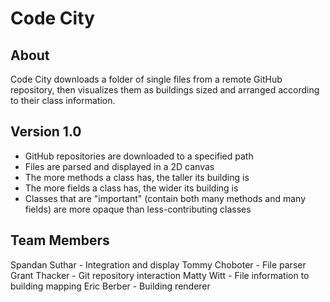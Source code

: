 # Code City

## About
Code City downloads a folder of single files from a remote GitHub repository, then visualizes them as buildings sized and arranged according to their class information.

## Version 1.0
- GitHub repositories are downloaded to a specified path
- Files are parsed and displayed in a 2D canvas
- The more methods a class has, the taller its building is
- The more fields a class has, the wider its building is
- Classes that are "important" (contain both many methods and many fields) are more opaque than less-contributing classes

## Team Members

Spandan Suthar - Integration and display
Tommy Choboter - File parser
Grant Thacker - Git repository interaction
Matty Witt - File information to building mapping
Eric Berber - Building renderer

